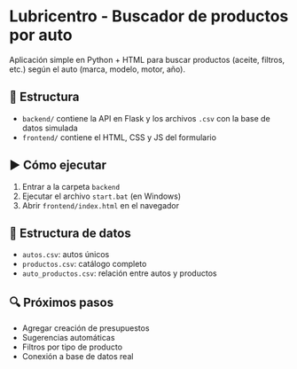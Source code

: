 # Lubricentro - Buscador de productos por auto

Aplicación simple en Python + HTML para buscar productos (aceite, filtros, etc.) según el auto (marca, modelo, motor, año).

## 🧱 Estructura

- `backend/` contiene la API en Flask y los archivos `.csv` con la base de datos simulada
- `frontend/` contiene el HTML, CSS y JS del formulario

## ▶️ Cómo ejecutar

1. Entrar a la carpeta `backend`
2. Ejecutar el archivo `start.bat` (en Windows)
3. Abrir `frontend/index.html` en el navegador

## 🔗 Estructura de datos

- `autos.csv`: autos únicos
- `productos.csv`: catálogo completo
- `auto_productos.csv`: relación entre autos y productos

## 🔍 Próximos pasos

- Agregar creación de presupuestos
- Sugerencias automáticas
- Filtros por tipo de producto
- Conexión a base de datos real
